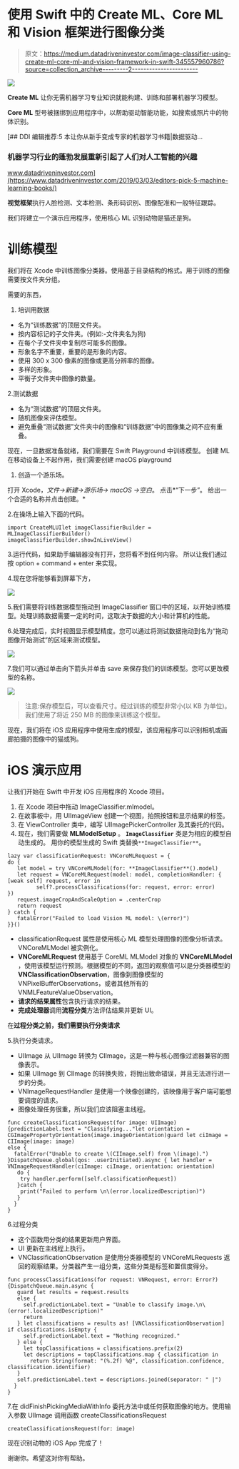 # 使用 Swift 中的 Create ML、Core ML 和 Vision 框架进行图像分类

> 原文：<https://medium.datadriveninvestor.com/image-classifier-using-create-ml-core-ml-and-vision-framework-in-swift-345557960786?source=collection_archive---------2----------------------->

![](img/899a90ccbd1d5b5a80daea6e16aec329.png)

**Create ML** 让你无需机器学习专业知识就能构建、训练和部署机器学习模型。

**Core ML** 型号被捆绑到应用程序中，以帮助驱动智能功能，如搜索或照片中的物体识别。

[](https://www.datadriveninvestor.com/2019/03/03/editors-pick-5-machine-learning-books/) [## DDI 编辑推荐:5 本让你从新手变成专家的机器学习书籍|数据驱动…

### 机器学习行业的蓬勃发展重新引起了人们对人工智能的兴趣

www.datadriveninvestor.com](https://www.datadriveninvestor.com/2019/03/03/editors-pick-5-machine-learning-books/) 

**视觉框架**执行人脸检测、文本检测、条形码识别、图像配准和一般特征跟踪。

我们将建立一个演示应用程序，使用核心 ML 识别动物是猫还是狗。

# 训练模型

我们将在 Xcode 中训练图像分类器。使用基于目录结构的格式。用于训练的图像需要按文件夹分组。

需要的东西，

1.  培训用数据

*   名为“训练数据”的顶层文件夹。
*   按内容标记的子文件夹。(例如:-文件夹名为狗)
*   在每个子文件夹中复制尽可能多的图像。
*   形象名字不重要，重要的是形象的内容。
*   使用 300 x 300 像素的图像或更高分辨率的图像。
*   多样的形象。
*   平衡子文件夹中图像的数量。

2.测试数据

*   名为“测试数据”的顶层文件夹。
*   随机图像来评估模型。
*   避免重叠“测试数据”文件夹中的图像和“训练数据”中的图像集之间不应有重叠。

现在，一旦数据准备就绪，我们需要在 Swift Playground 中训练模型。
创建 ML 在移动设备上不起作用，我们需要创建 macOS playground

1.  创造一个游乐场。

打开 Xcode，*文件→新建→游乐场→ macOS →空白*。
点击*“下一步”。
给出一个合适的名称并点击创建。*

2.在操场上输入下面的代码。

```
import CreateMLUIlet imageClassifierBuilder = MLImageClassifierBuilder()
imageClassifierBuilder.showInLiveView()
```

3.运行代码，如果助手编辑器没有打开，您将看不到任何内容。
所以让我们通过按 option + command + enter 来实现。

4.现在您将能够看到屏幕下方，

![](img/0b4b6a8970a714b6f2b85ccecb6589e9.png)

5.我们需要将训练数据模型拖动到 ImageClassifier 窗口中的区域，以开始训练模型。处理训练数据需要一定的时间，这取决于数据的大小和计算机的性能。

6.处理完成后，实时视图显示模型精度。您可以通过将测试数据拖动到名为“拖动图像开始测试”的区域来测试模型。

![](img/e0aff2fb4034e89f97486a3adcf183e9.png)

7.我们可以通过单击向下箭头并单击 save 来保存我们的训练模型。您可以更改模型的名称。

![](img/73b8bb02639d8ccdd9157b6d41d49200.png)

> 注意:保存模型后，可以查看尺寸。经过训练的模型非常小(以 KB 为单位)。我们使用了将近 250 MB 的图像来训练这个模型。

现在，我们将在 iOS 应用程序中使用生成的模型，该应用程序可以识别相机或画廊拍摄的图像中的猫或狗。

# **iOS 演示应用**

让我们开始在 Swift 中开发 iOS 应用程序的 Xcode 项目。

1.  在 Xcode 项目中拖动 ImageClassifier.mlmodel。
2.  在故事板中，用 UIImageView 创建一个视图，拍照按钮和显示结果的标签。
3.  在 ViewController 类中，编写 UIImagePickerController 及其委托的代码。
4.  现在，我们需要做 **MLModelSetup** 。
    **`ImageClassifier`** 类是为相应的模型自动生成的。
    用你的模型生成的 Swift 类替换` **ImageClassifier** `。

```
lazy var classificationRequest: VNCoreMLRequest = {
do {
   let model = try VNCoreMLModel(for: **ImageClassifier**().model)
   let request = VNCoreMLRequest(model: model, completionHandler: {   [weak self] request, error in
         self?.processClassifications(for: request, error: error)
})
   request.imageCropAndScaleOption = .centerCrop
   return request
} catch {
   fatalError("Failed to load Vision ML model: \(error)")
}}()
```

*   classificationRequest 属性是使用核心 ML 模型处理图像的图像分析请求。VNCoreMLModel 被实例化。
*   **VNCoreMLRequest** 使用基于 CoreML MLModel 对象的 **VNCoreMLModel** ，使用该模型运行预测。根据模型的不同，返回的观察值可以是分类器模型的**VNClassificationObservation**，图像到图像模型的 VNPixelBufferObservations，或者其他所有的 VNMLFeatureValueObservation。
*   **请求的结果属性**包含执行请求的结果。
*   **完成处理器**调用**流程分类**方法评估结果并更新 UI。

在**过程分类之前，**我们需要执行**分类请求**

5.执行分类请求。

*   UIImage 从 UIImage 转换为 CIImage，这是一种与核心图像过滤器兼容的图像表示。
*   如果 UIImage 到 CIImage 的转换失败，将抛出致命错误，并且无法进行进一步的分类。
*   VNImageRequestHandler 是使用一个映像创建的，该映像用于客户端可能想要调度的请求。
*   图像处理任务很重，所以我们应该阻塞主线程。

```
func createClassificationsRequest(for image: UIImage) {predictionLabel.text = "Classifying..."let orientation = CGImagePropertyOrientation(image.imageOrientation)guard let ciImage = CIImage(image: image) 
else { 
  fatalError("Unable to create \(CIImage.self) from \(image).")
}DispatchQueue.global(qos: .userInitiated).async { let handler = VNImageRequestHandler(ciImage: ciImage, orientation: orientation)
   do {
    try handler.perform([self.classificationRequest])
   }catch {
    print("Failed to perform \n\(error.localizedDescription)")
   }
  }
}
```

6.过程分类

*   这个函数用分类的结果更新用户界面。
*   UI 更新在主线程上执行。
*   VNClassificationObservation 是使用分类器模型的 VNCoreMLRequests 返回的观察结果。分类器产生一组分类，这些分类是标签和置信度得分。

```
func processClassifications(for request: VNRequest, error: Error?) {DispatchQueue.main.async {
   guard let results = request.results 
   else {
     self.predictionLabel.text = "Unable to classify image.\n\(error!.localizedDescription)"
     return
   } let classifications = results as! [VNClassificationObservation] if classifications.isEmpty {
     self.predictionLabel.text = "Nothing recognized."
   } else {
     let topClassifications = classifications.prefix(2)
     let descriptions = topClassifications.map { classification in
       return String(format: "(%.2f) %@", classification.confidence, classification.identifier)
   }
   self.predictionLabel.text = descriptions.joined(separator: " |")
  }
}
```

7.在 didFinishPickingMediaWithInfo 委托方法中或任何获取图像的地方。使用输入参数 UIImage 调用函数 createClassificationsRequest

```
createClassificationsRequest(for: image)
```

现在识别动物的 iOS App 完成了！

谢谢你。希望这对你有帮助。